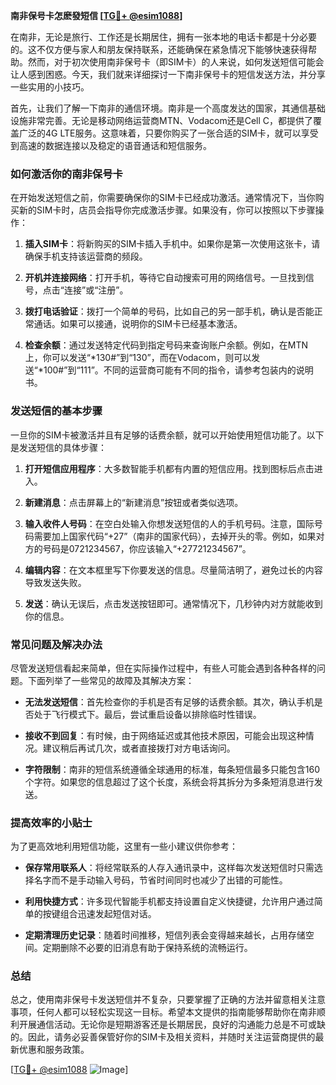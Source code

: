 **南非保号卡怎麽發短信 [[TG💪+ @esim1088](https://t.me/s/esim1088)]**

在南非，无论是旅行、工作还是长期居住，拥有一张本地的电话卡都是十分必要的。这不仅方便与家人和朋友保持联系，还能确保在紧急情况下能够快速获得帮助。然而，对于初次使用南非保号卡（即SIM卡）的人来说，如何发送短信可能会让人感到困惑。今天，我们就来详细探讨一下南非保号卡的短信发送方法，并分享一些实用的小技巧。

首先，让我们了解一下南非的通信环境。南非是一个高度发达的国家，其通信基础设施非常完善。无论是移动网络运营商MTN、Vodacom还是Cell C，都提供了覆盖广泛的4G LTE服务。这意味着，只要你购买了一张合适的SIM卡，就可以享受到高速的数据连接以及稳定的语音通话和短信服务。

### **如何激活你的南非保号卡**

在开始发送短信之前，你需要确保你的SIM卡已经成功激活。通常情况下，当你购买新的SIM卡时，店员会指导你完成激活步骤。如果没有，你可以按照以下步骤操作：

1. **插入SIM卡**：将新购买的SIM卡插入手机中。如果你是第一次使用这张卡，请确保手机支持该运营商的频段。
   
2. **开机并连接网络**：打开手机，等待它自动搜索可用的网络信号。一旦找到信号，点击“连接”或“注册”。

3. **拨打电话验证**：拨打一个简单的号码，比如自己的另一部手机，确认是否能正常通话。如果可以接通，说明你的SIM卡已经基本激活。

4. **检查余额**：通过发送特定代码到指定号码来查询账户余额。例如，在MTN上，你可以发送“*130#”到“130”，而在Vodacom，则可以发送“*100#”到“111”。不同的运营商可能有不同的指令，请参考包装内的说明书。

### **发送短信的基本步骤**

一旦你的SIM卡被激活并且有足够的话费余额，就可以开始使用短信功能了。以下是发送短信的具体步骤：

1. **打开短信应用程序**：大多数智能手机都有内置的短信应用。找到图标后点击进入。

2. **新建消息**：点击屏幕上的“新建消息”按钮或者类似选项。

3. **输入收件人号码**：在空白处输入你想发送短信的人的手机号码。注意，国际号码需要加上国家代码“+27”（南非的国家代码），去掉开头的零。例如，如果对方的号码是0721234567，你应该输入“+27721234567”。

4. **编辑内容**：在文本框里写下你要发送的信息。尽量简洁明了，避免过长的内容导致发送失败。

5. **发送**：确认无误后，点击发送按钮即可。通常情况下，几秒钟内对方就能收到你的信息。

### **常见问题及解决办法**

尽管发送短信看起来简单，但在实际操作过程中，有些人可能会遇到各种各样的问题。下面列举了一些常见的故障及其解决方案：

- **无法发送短信**：首先检查你的手机是否有足够的话费余额。其次，确认手机是否处于飞行模式下。最后，尝试重启设备以排除临时性错误。

- **接收不到回复**：有时候，由于网络延迟或其他技术原因，可能会出现这种情况。建议稍后再试几次，或者直接拨打对方电话询问。

- **字符限制**：南非的短信系统遵循全球通用的标准，每条短信最多只能包含160个字符。如果您的信息超过了这个长度，系统会将其拆分为多条短消息进行发送。

### **提高效率的小贴士**

为了更高效地利用短信功能，这里有一些小建议供你参考：

- **保存常用联系人**：将经常联系的人存入通讯录中，这样每次发送短信时只需选择名字而不是手动输入号码，节省时间同时也减少了出错的可能性。

- **利用快捷方式**：许多现代智能手机都支持设置自定义快捷键，允许用户通过简单的按键组合迅速发起短信对话。

- **定期清理历史记录**：随着时间推移，短信列表会变得越来越长，占用存储空间。定期删除不必要的旧消息有助于保持系统的流畅运行。

### **总结**

总之，使用南非保号卡发送短信并不复杂，只要掌握了正确的方法并留意相关注意事项，任何人都可以轻松实现这一目标。希望本文提供的指南能够帮助你在南非顺利开展通信活动。无论你是短期游客还是长期居民，良好的沟通能力总是不可或缺的。因此，请务必妥善保管好你的SIM卡及相关资料，并随时关注运营商提供的最新优惠和服务政策。

[[TG💪+ @esim1088](https://t.me/s/esim1088) ![Image](https://i.postimg.cc/4NQfJmqS/Snipaste-2025-05-13-00-14-12.png)]